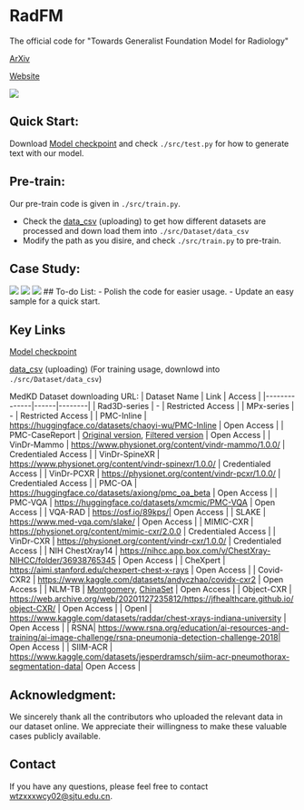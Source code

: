 # RadFM
The official code for "Towards Generalist Foundation Model for Radiology"

 [ArXiv](http://arxiv.org/abs/2308.02463)

 [Website](https://chaoyi-wu.github.io/RadFM/)

<img src="https://github.com/chaoyi-wu/PMC-LLaMA/blob/main/figures/zero-shot_cases.png"/>

## Quick Start:
Download [Model checkpoint](https://huggingface.co/chaoyi-wu/RadFM) and check `./src/test.py` for how to generate text with our model. 

## Pre-train:
Our pre-train code is given in ```./src/train.py```. 
* Check the [data_csv](https://huggingface.co/datasets/chaoyi-wu/RadFM_data_csv) (uploading) to get how different datasets are processed and down load them into `./src/Dataset/data_csv` 
* Modify the path as you disire, and check ```./src/train.py``` to pre-train.

## Case Study:

<img src="https://github.com/chaoyi-wu/RadFM/blob/main/figures/zero-shot_cases.png"/>
<img src="https://github.com/chaoyi-wu/PMC-LLaMA/blob/main/figures/zero-shot_cases.png"/>
<img src="https://github.com/chaoyi-wu/PMC-LLaMA/blob/main/figures/zero-shot_cases.png"/>
## To-do List:
- Polish the code for easier usage.
- Update an easy sample for a quick start.

## Key Links

[Model checkpoint](https://huggingface.co/chaoyi-wu/RadFM)

[data_csv](https://huggingface.co/datasets/chaoyi-wu/RadFM_data_csv) (uploading) (For training usage, downlowd into `./src/Dataset/data_csv`)

MedKD Dataset downloading URL:
| Dataset Name | Link | Access |
|--------------|------|--------|
| Rad3D-series | - | Restricted Access |
| MPx-series | - | Restricted Access |
| PMC-Inline | https://huggingface.co/datasets/chaoyi-wu/PMC-Inline | Open Access |
| PMC-CaseReport | [Original version](https://huggingface.co/datasets/chaoyi-wu/PMC-CaseReport_original), [Filtered version](https://huggingface.co/datasets/chaoyi-wu/PMC-CaseReport) | Open Access |
| VinDr-Mammo | https://www.physionet.org/content/vindr-mammo/1.0.0/ | Credentialed Access |
| VinDr-SpineXR | https://www.physionet.org/content/vindr-spinexr/1.0.0/ | Credentialed Access |
| VinDr-PCXR | https://physionet.org/content/vindr-pcxr/1.0.0/ | Credentialed Access |
| PMC-OA | https://huggingface.co/datasets/axiong/pmc_oa_beta | Open Access |
| PMC-VQA | https://huggingface.co/datasets/xmcmic/PMC-VQA | Open Access |
| VQA-RAD | https://osf.io/89kps/| Open Access |
| SLAKE | https://www.med-vqa.com/slake/ | Open Access |
| MIMIC-CXR | https://physionet.org/content/mimic-cxr/2.0.0 | Credentialed Access |
| VinDr-CXR | https://physionet.org/content/vindr-cxr/1.0.0/ | Credentialed Access |
| NIH ChestXray14 | https://nihcc.app.box.com/v/ChestXray-NIHCC/folder/36938765345 | Open Access |
| CheXpert | https://aimi.stanford.edu/chexpert-chest-x-rays | Open Access |
| Covid-CXR2 | https://www.kaggle.com/datasets/andyczhao/covidx-cxr2 | Open Access |
| NLM-TB | [Montgomery](https://openi.nlm.nih.gov/imgs/collections/NLM-MontgomeryCXRSet.zip), [ChinaSet](https://openi.nlm.nih.gov/imgs/collections/ChinaSet_AllFiles.zip) | Open Access |
| Object-CXR | https://web.archive.org/web/20201127235812/https://jfhealthcare.github.io/object-CXR/ | Open Access |
| OpenI | https://www.kaggle.com/datasets/raddar/chest-xrays-indiana-university | Open Access |
| RSNA| https://www.rsna.org/education/ai-resources-and-training/ai-image-challenge/rsna-pneumonia-detection-challenge-2018| Open Access |
| SIIM-ACR | https://www.kaggle.com/datasets/jesperdramsch/siim-acr-pneumothorax-segmentation-data| Open Access |

## Acknowledgment:
We sincerely thank all the contributors who uploaded the relevant data in our dataset online. We appreciate their willingness to make these valuable cases publicly available.

## Contact
If you have any questions, please feel free to contact wtzxxxwcy02@sjtu.edu.cn.

